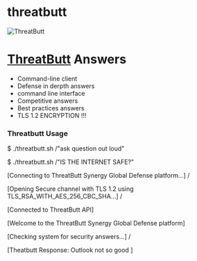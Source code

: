 # threatbutt

![ThreatButt](http://threatbutt.com/threatbutt.png)

# [ThreatButt](http://threatbutt.com) Answers

* Command-line client
* Defense in derpth answers
* command line interface
* Competitive answers
* Best practices answers
* TLS 1.2 ENCRYPTION !!!

### Threatbutt Usage
$ ./threatbutt.sh /"ask question out loud"

$ ./threatbutt.sh /"IS THE INTERNET SAFE?"

[Connecting to ThreatButt Synergy Global Defense platform...] /

[Opening Secure channel with TLS 1.2 using TLS_RSA_WITH_AES_256_CBC_SHA...] /

[Connected to ThreatButt API]

[Welcome to the ThreatButt Synergy Global Defense platform]

[Checking system for security answers...] /

[Theatbutt Response: Outlook not so good ]
